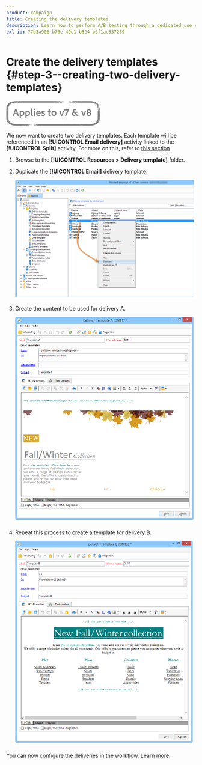 ```yaml
---
product: campaign
title: Creating the delivery templates
description: Learn how to perform A/B testing through a dedicated use case
exl-id: 77b3a906-b76e-49e1-b524-b6f1ae537259
---
```

# Create the delivery templates {#step-3--creating-two-delivery-templates}

![](../../assets/common.svg)

We now want to create two delivery templates. Each template will be referenced in an **[!UICONTROL Email delivery]** activity linked to the **[!UICONTROL Split]** activity. For more on this, refer to [this section](about-templates.md).

1. Browse to the **[!UICONTROL Resources > Delivery template]** folder.
1. Duplicate the **[!UICONTROL Email]** delivery template.

   ![](assets/use_case_abtesting_deliverymodel_001.png)

1. Create the content to be used for delivery A.

   ![](assets/use_case_abtesting_deliverymodel_002.png)

1. Repeat this process to create a template for delivery B.

   ![](assets/use_case_abtesting_deliverymodel_003.png)

You can now configure the deliveries in the workflow. [Learn more](a-b-testing-uc-configuring-deliveries.md).
